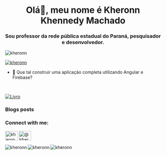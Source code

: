 <h1 align="center">Olá👋, meu nome é Kheronn Khennedy Machado</h1>
<h3 align="center">Sou professor da rede pública estadual do Paraná, pesquisador e desenvolvedor.</h3>

<p align="left"> <img src="https://komarev.com/ghpvc/?username=kheronn&label=Profile%20views&color=0e75b6&style=flat" alt="kheronn" /> </p>

<p align="left"> <a href="https://github.com/ryo-ma/github-profile-trophy"><img src="https://github-profile-trophy.vercel.app/?username=kheronn" alt="kheronn" /></a> </p>

- 📄 Que tal construir uma aplicação completa utilizando Angular e Firebase?
<br>
  
[![Livro](https://cdn.shopify.com/s/files/1/0155/7645/products/Angular11eFirebase_Amazon_large.jpg?v=1631300984)](https://www.casadocodigo.com.br/products/livro-angular-firebase?_pos=1&_sid=7844744cc&_ss=r "")


### Blogs posts
<!-- BLOG-POST-LIST:START -->
<!-- BLOG-POST-LIST:END -->

<h3 align="left">Connect with me:</h3>
<p align="left">
<a href="https://linkedin.com/in/kheronn-machado" target="blank"><img align="center" src="https://cdn.jsdelivr.net/npm/simple-icons@3.0.1/icons/linkedin.svg" alt="kheronn-machado" height="30" width="40" /></a>
<a href="https://medium.com/@kheronn.machado" target="blank"><img align="center" src="https://cdn.jsdelivr.net/npm/simple-icons@3.0.1/icons/medium.svg" alt="@kheronn.machado" height="30" width="40" /></a>
</p>

<p><img align="left" src="https://github-readme-stats.vercel.app/api?username=kheronn&theme=vue&show_icons=true&hide_border=true&count_private=true" alt="kheronn" /></p>
<p><img align="left" src="https://github-readme-stats.vercel.app/api/top-langs?username=kheronn&show_icons=true&locale=en&layout=compact" alt="kheronn" /></p>
<p><img align="left" src="https://github-readme-streak-stats.herokuapp.com/?user=kheronn&theme=vue&hide_border=true" alt="kheronn" /></p>

